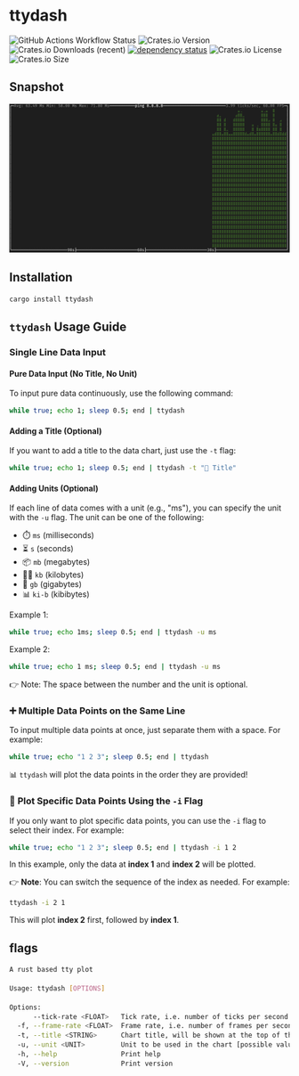 # ttydash

![GitHub Actions Workflow Status](https://img.shields.io/github/actions/workflow/status/550W-HOST/ttydash/ci.yml?style=flat-square&logo=github)
 ![Crates.io Version](https://img.shields.io/crates/v/ttydash?style=flat-square&logo=rust)
 ![Crates.io Downloads (recent)](https://img.shields.io/crates/dr/ttydash?style=flat-square)
[![dependency status](https://deps.rs/repo/github/550w-host/ttydash/status.svg?style=flat-square)](https://deps.rs/repo/github/550w-host/ttydash)
![Crates.io License](https://img.shields.io/crates/l/ttydash?style=flat-square) ![Crates.io Size](https://img.shields.io/crates/size/ttydash?style=flat-square)

## Snapshot

![ttydash](./assets/Snipaste.png)

## Installation

```bash
cargo install ttydash
```

## **`ttydash` Usage Guide**

### **Single Line Data Input**

#### **Pure Data Input** (No Title, No Unit)
To input pure data continuously, use the following command:
```bash
while true; echo 1; sleep 0.5; end | ttydash
```

#### **Adding a Title** (Optional)
If you want to add a title to the data chart, just use the `-t` flag:
```bash
while true; echo 1; sleep 0.5; end | ttydash -t "🌟 Title"
```

#### **Adding Units** (Optional)
If each line of data comes with a unit (e.g., "ms"), you can specify the unit with the `-u` flag. The unit can be one of the following:

- ⏱️ `ms` (milliseconds)
- ⏳ `s` (seconds)
- 📦 `mb` (megabytes)
- 🧑‍💻 `kb` (kilobytes)
- 💽 `gb` (gigabytes)
- 📊 `ki-b` (kibibytes)

Example 1️:
```bash
while true; echo 1ms; sleep 0.5; end | ttydash -u ms
```
Example 2️:
```bash
while true; echo 1 ms; sleep 0.5; end | ttydash -u ms
```
👉 Note: The space between the number and the unit is optional.

### ➕ **Multiple Data Points** on the Same Line
To input multiple data points at once, just separate them with a space. For example:
```bash
while true; echo "1 2 3"; sleep 0.5; end | ttydash
```

📊 `ttydash` will plot the data points in the order they are provided!

### 🎯 **Plot Specific Data Points** Using the `-i` Flag
If you only want to plot specific data points, you can use the `-i` flag to select their index. For example:
```bash
while true; echo "1 2 3"; sleep 0.5; end | ttydash -i 1 2
```
In this example, only the data at **index 1** and **index 2** will be plotted.

👉 **Note**: You can switch the sequence of the index as needed. For example:
```bash
ttydash -i 2 1
```
This will plot **index 2** first, followed by **index 1**.


## flags

```bash
A rust based tty plot

Usage: ttydash [OPTIONS]

Options:
      --tick-rate <FLOAT>   Tick rate, i.e. number of ticks per second [default: 4]
  -f, --frame-rate <FLOAT>  Frame rate, i.e. number of frames per second [default: 60]
  -t, --title <STRING>      Chart title, will be shown at the top of the chart
  -u, --unit <UNIT>         Unit to be used in the chart [possible values: ms, s, mb, kb, gb, ki-b, mi-b, gi-b]
  -h, --help                Print help
  -V, --version             Print version
```